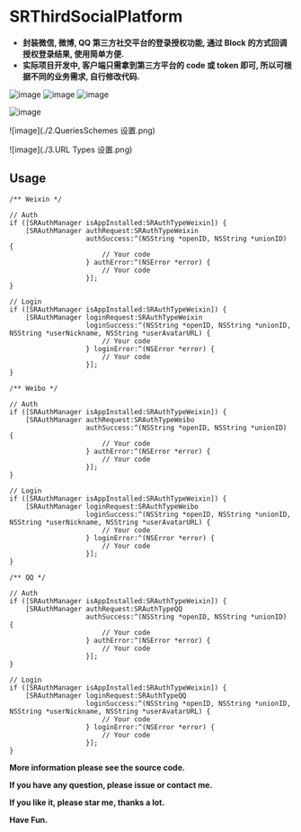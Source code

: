 # SRThirdSocialPlatform

* **封装微信, 微博, QQ 第三方社交平台的登录授权功能, 通过 Block 的方式回调授权登录结果, 使用简单方便.**
* **实际项目开发中, 客户端只需拿到第三方平台的 code 或 token 即可, 所以可根据不同的业务需求, 自行修改代码.**

![image](./show01.jpg) ![image](./show02.jpg) ![image](./show03.jpg)    

![image](./1.依赖的系统类库.png)   

![image](./2.QueriesSchemes 设置.png)   

![image](./3.URL Types 设置.png)   

## Usage

````
/** Weixin */

// Auth
if ([SRAuthManager isAppInstalled:SRAuthTypeWeixin]) {
    [SRAuthManager authRequest:SRAuthTypeWeixin
                   authSuccess:^(NSString *openID, NSString *unionID) {
                       // Your code
                   } authError:^(NSError *error) {
                       // Your code
                   }];
}
    
// Login
if ([SRAuthManager isAppInstalled:SRAuthTypeWeixin]) {
    [SRAuthManager loginRequest:SRAuthTypeWeixin
                   loginSuccess:^(NSString *openID, NSString *unionID, NSString *userNickname, NSString *userAvatarURL) {
                       // Your code
                   } loginError:^(NSError *error) {
                       // Your code
                   }];
}
````

````
/** Weibo */

// Auth
if ([SRAuthManager isAppInstalled:SRAuthTypeWeixin]) {
    [SRAuthManager authRequest:SRAuthTypeWeibo
                   authSuccess:^(NSString *openID, NSString *unionID) {
                       // Your code
                   } authError:^(NSError *error) {
                       // Your code
                   }];
}
    
// Login
if ([SRAuthManager isAppInstalled:SRAuthTypeWeixin]) {
    [SRAuthManager loginRequest:SRAuthTypeWeibo
                   loginSuccess:^(NSString *openID, NSString *unionID, NSString *userNickname, NSString *userAvatarURL) {
                       // Your code
                   } loginError:^(NSError *error) {
                       // Your code
                   }];
}
````

````
/** QQ */

// Auth
if ([SRAuthManager isAppInstalled:SRAuthTypeWeixin]) {
    [SRAuthManager authRequest:SRAuthTypeQQ
                   authSuccess:^(NSString *openID, NSString *unionID) {
                       // Your code
                   } authError:^(NSError *error) {
                       // Your code
                   }];
}
    
// Login
if ([SRAuthManager isAppInstalled:SRAuthTypeWeixin]) {
    [SRAuthManager loginRequest:SRAuthTypeQQ
                   loginSuccess:^(NSString *openID, NSString *unionID, NSString *userNickname, NSString *userAvatarURL) {
                       // Your code
                   } loginError:^(NSError *error) {
                       // Your code
                   }];
}
````

**More information please see the source code.**   

**If you have any question, please issue or contact me.**   

**If you like it, please star me, thanks a lot.**

**Have Fun.**